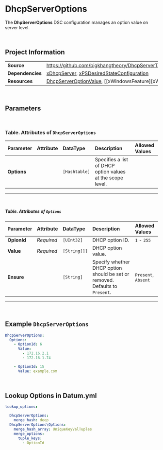 # DhcpServerOptions

The **DhpServerOptions** DSC configuration manages an option value on server level.

<br />

## Project Information

|                  |                                                                                                              |
| ---------------- | ------------------------------------------------------------------------------------------------------------ |
| **Source**       | https://github.com/bigkhangtheory/DhcpServerTasks/tree/master/DhcpServerTasks/DscResources/DhcpServerOptions |
| **Dependencies** | [xDhcpServer][xDhcpServer], [xPSDesiredStateConfiguration][xPSDesiredStateConfiguration]                     |
| **Resources**    | [DhcpServerOptionValue][DhcpServerOptionValue], [[xWindowsFeature][xWindowsFeature]                          |

<br />

## Parameters

<br />

### Table. Attributes of `DhcpServerOptions`

| Parameter   | Attribute | DataType      | Description                                                | Allowed Values |
| :---------- | :-------- | :------------ | :--------------------------------------------------------- | :------------- |
| **Options** |           | `[Hashtable]` | Specifies a list of DHCP option values at the scope level. |                |

---

<br />

##### Table. Attributes of `Options`

| Parameter   | Attribute  | DataType     | Description                                                                  | Allowed Values      |
| :---------- | :--------- | :----------- | :--------------------------------------------------------------------------- | :------------------ |
| **OpionId** | *Required* | `[UInt32]`   | DHCP option ID.                                                              | `1` - `255`         |
| **Value**   | *Required* | `[String[]]` | DHCP option value.                                                           |                     |
| **Ensure**  |            | `[String]`   | Specify whether DHCP option should be set or removed. Defaults to `Present`. | `Present`, `Absent` |

---

<br />

## Example `DhcpServerOptions`

```yaml
DhcpServerOptions:
  Options:
    - OptionId: 6
      Value:
        - 172.16.2.1
        - 172.16.1.74

    - OptionId: 15
      Value: example.com
```

<br />

## Lookup Options in Datum.yml

```yaml
lookup_options:

  DhcpServerOptions:
    merge_hash: deep
  DhcpServerOptions\Options:
    merge_hash_array: UniqueKeyValTuples
    merge_options:
      tuple_keys:
        - OptionId
```

<br />

[Indented.Net.IP]: https://github.com/indented-automation/Indented.Net.IP
[xDhcpServer]: https://github.com/dsccommunity/xDhcpServer
[xPSDesiredStateConfiguration]: https://github.com/dsccommunity/xPSDesiredStateConfiguration
[DhcpScopeOptionValue]: https://github.com/dsccommunity/xDhcpServer
[xDhcpServerAuthorization]: https://github.com/dsccommunity/xDhcpServer
[DhcpServerBinding]: https://github.com/dsccommunity/xDhcpServer
[DhcpServerExclusionRange]: https://github.com/dsccommunity/xDhcpServer
[xDhcpServerOptionDefinition]: https://github.com/dsccommunity/xDhcpServer
[DhcpServerOptionValue]: https://github.com/dsccommunity/xDhcpServer
[xDhcpServerReservation]: https://github.com/dsccommunity/xDhcpServer
[xDhcpServerScope]: https://github.com/dsccommunity/xDhcpServer
[Script]: https://github.com/dsccommunity/xPSDesiredStateConfiguration
[WindowsFeature]: https://github.com/dsccommunity/xPSDesiredStateConfiguration